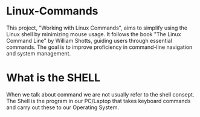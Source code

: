 # Linux-Commands
This project, "Working with Linux Commands", aims to simplify using the Linux shell by minimizing mouse usage. It follows the book "The Linux Command Line" by William Shotts, guiding users through essential commands. The goal is to improve proficiency in command-line navigation and system management.


# What is the SHELL 
When we talk about command we are not usually refer to the shell consept. The Shell is the program in our PC/Laptop that takes keyboard commands and carry out these to our Operating System.